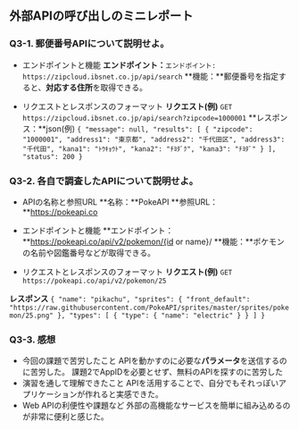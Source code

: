## 外部APIの呼び出しのミニレポート
### Q3-1. 郵便番号APIについて説明せよ。
* エンドポイントと機能
**エンドポイント：**`エンドポイント: https://zipcloud.ibsnet.co.jp/api/search`
**機能：**郵便番号を指定すると、**対応する住所**を取得できる。

* リクエストとレスポンスのフォーマット
**リクエスト(例)**
`GET https://zipcloud.ibsnet.co.jp/api/search?zipcode=1000001`
**レスポンス：**json(例)
`{
  "message": null,
  "results": [
    {
      "zipcode": "1000001",
      "address1": "東京都",
      "address2": "千代田区",
      "address3": "千代田",
      "kana1": "ﾄｳｷｮｳﾄ",
      "kana2": "ﾁﾖﾀﾞｸ",
      "kana3": "ﾁﾖﾀﾞ"
    }
  ],
  "status": 200
}`

### Q3-2. 各自で調査したAPIについて説明せよ。
* APIの名称と参照URL
**名称：**PokeAPI
**参照URL：**https://pokeapi.co

* エンドポイントと機能
**エンドポイント：**https://pokeapi.co/api/v2/pokemon/{id or name}/
**機能：**ポケモンの名前や図鑑番号などが取得できる。
* リクエストとレスポンスのフォーマット
**リクエスト(例)**
`GET https://pokeapi.co/api/v2/pokemon/25`

**レスポンス**
`{
  "name": "pikachu",
  "sprites": {
    "front_default": "https://raw.githubusercontent.com/PokeAPI/sprites/master/sprites/pokemon/25.png"
  },
  "types": [
    { "type": { "name": "electric" } }
  ]
}`

### Q3-3. 感想
* 今回の課題で苦労したこと
APIを動かすのに必要な**パラメータ**を送信するのに苦労した。
課題2でAppIDを必要とせず、無料のAPIを探すのに苦労した
* 演習を通して理解できたこと
APIを活用することで、自分でもそれっぽいアプリケーションが作れると実感できた。
* Web APIの利便性や課題など
外部の高機能なサービスを簡単に組み込めるのが非常に便利と感じた。
